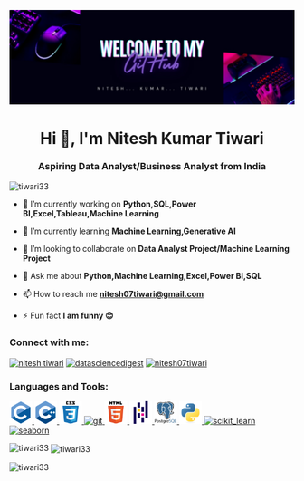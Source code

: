 ![logo](https://github.com/Tiwari33/Tiwari33/blob/main/Tiwari.jpeg)

<h1 align="center">Hi 👋, I'm Nitesh Kumar Tiwari</h1>
<h3 align="center">Aspiring Data Analyst/Business Analyst from India</h3>

<p align="left"> <img src="https://komarev.com/ghpvc/?username=tiwari33&label=Profile%20views&color=0e75b6&style=flat" alt="tiwari33" /> </p>

- 🔭 I’m currently working on **Python,SQL,Power BI,Excel,Tableau,Machine Learning**

- 🌱 I’m currently learning **Machine Learning,Generative AI**

- 👯 I’m looking to collaborate on **Data Analyst Project/Machine Learning Project**

- 💬 Ask me about **Python,Machine Learning,Excel,Power BI,SQL**

- 📫 How to reach me **nitesh07tiwari@gmail.com**

- ⚡ Fun fact **I am funny 😊**

<h3 align="left">Connect with me:</h3>
<p align="left">
<a href="https://linkedin.com/in/nitesh tiwari" target="blank"><img align="center" src="https://raw.githubusercontent.com/rahuldkjain/github-profile-readme-generator/master/src/images/icons/Social/linked-in-alt.svg" alt="nitesh tiwari" height="30" width="40" /></a>
<a href="https://www.youtube.com/c/datasciencedigest" target="blank"><img align="center" src="https://raw.githubusercontent.com/rahuldkjain/github-profile-readme-generator/master/src/images/icons/Social/youtube.svg" alt="datasciencedigest" height="30" width="40" /></a>
<a href="https://www.leetcode.com/nitesh07tiwari" target="blank"><img align="center" src="https://raw.githubusercontent.com/rahuldkjain/github-profile-readme-generator/master/src/images/icons/Social/leet-code.svg" alt="nitesh07tiwari" height="30" width="40" /></a>
</p>

<h3 align="left">Languages and Tools:</h3>
<p align="left"> <a href="https://www.cprogramming.com/" target="_blank" rel="noreferrer"> <img src="https://raw.githubusercontent.com/devicons/devicon/master/icons/c/c-original.svg" alt="c" width="40" height="40"/> </a> <a href="https://www.w3schools.com/cpp/" target="_blank" rel="noreferrer"> <img src="https://raw.githubusercontent.com/devicons/devicon/master/icons/cplusplus/cplusplus-original.svg" alt="cplusplus" width="40" height="40"/> </a> <a href="https://www.w3schools.com/css/" target="_blank" rel="noreferrer"> <img src="https://raw.githubusercontent.com/devicons/devicon/master/icons/css3/css3-original-wordmark.svg" alt="css3" width="40" height="40"/> </a> <a href="https://git-scm.com/" target="_blank" rel="noreferrer"> <img src="https://www.vectorlogo.zone/logos/git-scm/git-scm-icon.svg" alt="git" width="40" height="40"/> </a> <a href="https://www.w3.org/html/" target="_blank" rel="noreferrer"> <img src="https://raw.githubusercontent.com/devicons/devicon/master/icons/html5/html5-original-wordmark.svg" alt="html5" width="40" height="40"/> </a> <a href="https://pandas.pydata.org/" target="_blank" rel="noreferrer"> <img src="https://raw.githubusercontent.com/devicons/devicon/2ae2a900d2f041da66e950e4d48052658d850630/icons/pandas/pandas-original.svg" alt="pandas" width="40" height="40"/> </a> <a href="https://www.postgresql.org" target="_blank" rel="noreferrer"> <img src="https://raw.githubusercontent.com/devicons/devicon/master/icons/postgresql/postgresql-original-wordmark.svg" alt="postgresql" width="40" height="40"/> </a> <a href="https://www.python.org" target="_blank" rel="noreferrer"> <img src="https://raw.githubusercontent.com/devicons/devicon/master/icons/python/python-original.svg" alt="python" width="40" height="40"/> </a> <a href="https://scikit-learn.org/" target="_blank" rel="noreferrer"> <img src="https://upload.wikimedia.org/wikipedia/commons/0/05/Scikit_learn_logo_small.svg" alt="scikit_learn" width="40" height="40"/> </a> <a href="https://seaborn.pydata.org/" target="_blank" rel="noreferrer"> <img src="https://seaborn.pydata.org/_images/logo-mark-lightbg.svg" alt="seaborn" width="40" height="40"/> </a> </p>

<p><img align="left" src="https://github-readme-stats.vercel.app/api/top-langs?username=tiwari33&show_icons=true&locale=en&layout=compact" alt="tiwari33" /></p>

<p>&nbsp;<img align="center" src="https://github-readme-stats.vercel.app/api?username=tiwari33&show_icons=true&locale=en" alt="tiwari33" /></p>

<p><img align="center" src="https://github-readme-streak-stats.herokuapp.com/?user=tiwari33&" alt="tiwari33" /></p>
